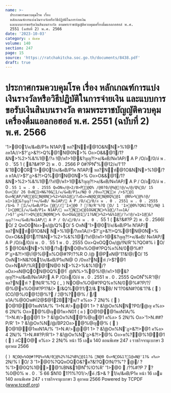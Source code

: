 ```yaml
---
name: >-
  ประกาศกรมควบคุมโรค เรื่อง
  หลักเกณฑ์การแบ่งเงินรางวัลหรือวิธีปฏิบัติในการจ่ายเงิน
  และแบบการขอรับเงินสินบนรางวัล ตามพระราชบัญญัติควบคุมเครื่องดื่มแอลกอฮอล์ พ.ศ.
  2551 (ฉบับที่ 2) พ.ศ. 2566
date: '2023-10-03'
category: ง พิเศษ
volume: 140
section: 247
page: 15
source: 'https://ratchakitcha.soc.go.th/documents/8438.pdf'
draft: true
---
```


# ประกาศกรมควบคุมโรค เรื่อง หลักเกณฑ์การแบ่งเงินรางวัลหรือวิธีปฏิบัติในการจ่ายเงิน และแบบการขอรับเงินสินบนรางวัล ตามพระราชบัญญัติควบคุมเครื่องดื่มแอลกอฮอล์ พ.ศ. 2551 (ฉบับที่ 2) พ.ศ. 2566

'1>@01/ค/&คB/P1ค N1AP/ หล?Nฑ์@1O&NN>%1@/?ลห1A//>$?'ฏ>&?!>Q%@1N@0N>% Oล>O&&@1/1?&N>%2>%&%1@/?ล !@/พ1>1@&?ญญ?!>ค/&คB/Nค1AP/ A P /O/ล/0/ล์ พ . 0 . `55 1 ( &?&#?P 2) พ . 0 . 2566 P 0#?PN'็%@12/ค/1'1?&'1BOOR'1>@01/ค/&คB/P1ค N1AP/ หล?Nฑ์@1O&NN>%1@/?ล ห1A//>$?'ฏ>&?!>Q%@1N@0N>% Oล>O&&@1/1?&N>%2>%&%1@/?ล!@/พ1>1@&?ญญ?!>ค/&คB/Nค1AP/ A P / O/ล/0/ล์ พ . 0 . `55 1 พ . 0 . 2555 QหONห/@>2/0>P@Q% /@0?0/ํ@%@!@/ค/@/Q%O/ 15 Oล>O/ 26 OหN1>N&?0&1/ค/&คB/P1ค/N@ O /0หล?Nฑ์ />$?@1 Oล>NAP/%R@1N@0N>%2>%&%1@/?ลOล>คN@QON@0Q%@1 ํ @N%>%@%!@/พ1>1@&?ญญ?!>ค/&คB/ Nค1AP/ A P /O/ล/0/ล์ พ . 0 . 2551 พ . 0 . 2555 /$>& ? 1/ค/&คB/P1ค @//'1>@0 ? !N/R'%?Q O/ 1 '1>@0%?QN1?0/N@ ì '1>@01/ค/&คB/P1ค N1AP/ หล?Nฑ์@1O&NN>%1@/?ลห1A/ />$?'ฏ>&?!>Q%@1N@0N>% Oล>O&&@1/1?&N>%2>%&%1@/?ล!@/พ1>1@&?ญญ?!>ค/&คB/Nค1AP/ A P / O/ล/0/ล์ พ . 0 . `55 1 ( &?&#?P 2) พ . 0 . 2566î O/ 2 QหO0Nล>ค/@/Q%O/ 5 OหN'1>@01/ค/&คB/P1ค N1AP/ หล?Nฑ์@1O&N N>%1@/?ลห1A//>$?'ฏ>&?!>Q%@1N@0N>% Oล>O&&@1/1?&N>%2>%&%1@/?ล!@/พ1>1@&?ญญ?!>ค/&คB/ Nค1AP/ A P /O/ล/0/ล์ พ . 0 . `55 1 พ . 0 . 2555 Oล>QหOQOค/@/!N/R'%?QO#% ì O/ 5 @1O&NN>%1@/?ล/NO@ห%O@#?PQ%ห%N/0@%#?P'ฏ>&?!>!@//ํ@%@ห%O@#?P/?%R O /@ @PคN@'1?&!@/O/ 15 OหN1>N&?0&1/ค/&คB/P1ค/N@ O /0หล?Nฑ์ />$?@1 Oล>NAP/%R@1N@0 N>%2>%&%1@/?ลOล>คN@QON@0Q%@1 ํ @N%>%@%!@/พ1>1@&?ญญ?!>ค/&คB/Nค1AP/ A P /O/ล/0/ล์ พ . 0 . 2551 พ . 0 . 2555 QหON'็%R'!@/หล?Nฑ์ ? !N/R'%?Q ( _ ) NO@ห%O@#?PQ%ห%N/0@%#?P/?/ํ@%@ห%O@#?P1?&(> /&Q%@1!1/2/& ?&B/ N'1?0&N#?0&'1?& (  ) (CO/ํ@%/0@12ํ@%? / 2ํ@%?@% / / ห1A/%@0Oพ#0์2@$@12B?ห/? ค%ล> 7 2N/% (  ) O@1@@1พลN1A/% '1>N.#/>@@1 1> ? &!ํ@Oห%NN?P0/@ญ ค%ล> 6 2N/% Oล>ํ@%@ญ@1พ>N01 ( ค ) O@1@@1พลN1A/% '1>N.#/>@@1 1> ? &!ํ@Oห%Nํ@%@ญ@1 ค%ล> 5 2N/% Oล>'1>N.##?P/R' 1> ? &!ํ@Oห%N/@/BP2Oล>ํ@%@ญ@% (  ) O@1@@1พลN1A/% '1>N.#/>@@1 1> ? &!ํ@Oห%N'ฏ>&?!>@1 ค%ล> 4 2N/% '1>N.##?P/R'1> ? &!ํ@Oห%N'ฏ>&?!>@% Oล>พ%?@%1@@1 (  ) ลCO@ ค%ล> 2 2N/% หน้า 15 เลม 140 ตอนพิเศษ 247 ง ราชกิจจานุเบกษา 3 ตุลาคม 2566

( ` ) NO@ห%O@#?PQ%ห%N/0@%2%?&2%B%@11?& N@0 Oล>NO&1?1@คN@'1?& ค%ล> ` 2N/% î O/ 3 '1>@0%?QQหOQO&?ค?&!?QO!N/?%"? @/ ? %'1>@0Q%1@>@%BN&1@N'็%!O%R' '1>@0  /?%#?P 7 ?%0@0% พ . 0 . `5 66 $N10 1?1%?01/>/ค์ /$>& ? 1/ค/&คB/P1ค หน้า 16 เลม 140 ตอนพิเศษ 247 ง ราชกิจจานุเบกษา 3 ตุลาคม 2566 Powered by TCPDF (www.tcpdf.org)
